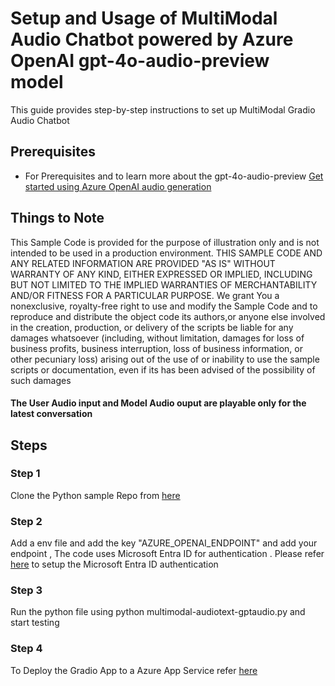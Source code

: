 # Setup and Usage of MultiModal Audio Chatbot powered by Azure OpenAI  gpt-4o-audio-preview model

This guide provides step-by-step instructions to set up  MultiModal Gradio  Audio Chatbot


 

## Prerequisites

- For Prerequisites and to learn more about the gpt-4o-audio-preview [Get started using Azure OpenAI audio generation](https://docs.docker.com/engine/install/)

## Things to Note 

This Sample Code is provided for the purpose of illustration only and is not intended to be used in a production environment. THIS SAMPLE CODE AND ANY RELATED INFORMATION ARE PROVIDED "AS IS" WITHOUT WARRANTY OF ANY KIND, EITHER EXPRESSED OR IMPLIED, INCLUDING BUT NOT LIMITED TO THE IMPLIED WARRANTIES OF MERCHANTABILITY AND/OR FITNESS FOR A PARTICULAR PURPOSE. We grant You a nonexclusive, royalty-free right to use and modify the Sample Code and to reproduce and distribute the object code its authors,or anyone else involved in the creation, production, or delivery of the scripts be liable for any damages whatsoever (including, without limitation, damages for loss of business profits, business interruption, loss of business information, or other pecuniary loss) arising out of the use of or inability to use the sample scripts or documentation, even if its has been advised of the possibility of such damages

#### The User Audio input and Model Audio ouput are playable only for the latest conversation 


## Steps

### Step 1

Clone the Python sample Repo from [here](https://github.com/mahes-a/multimodalaudiogradiochatbot)

### Step 2

Add a env file and add the key "AZURE_OPENAI_ENDPOINT" and add your endpoint , The code uses Microsoft Entra ID for authentication . Please refer [here](https://learn.microsoft.com/en-us/azure/ai-services/openai/audio-completions-quickstart?tabs=keyless%2Cwindows%2Ctypescript-keyless&pivots=rest-api#microsoft-entra-id-prerequisites) to setup the Microsoft Entra ID authentication 

### Step 3
Run the python file using python multimodal-audiotext-gptaudio.py and start testing 


### Step 4

To Deploy the Gradio App to a Azure App Service refer [here](https://datasciencedojo.com/blog/web_app_for_gradio/)



